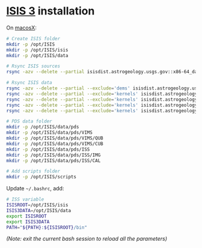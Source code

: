 [ISIS 3](https://isis.astrogeology.usgs.gov) installation
===========================================================

On [macosX](https://isis.astrogeology.usgs.gov/documents/InstallGuide/index.html):
```bash
# Create ISIS folder
mkdir -p /opt/ISIS
mkdir -p /opt/ISIS/isis
mkdir -p /opt/ISIS/data

# Rsync ISIS sources
rsync -azv --delete --partial isisdist.astrogeology.usgs.gov::x86-64_darwin_OSX/isis/ /opt/ISIS/isis/

# Rsync ISIS data
rsync -azv --delete --partial --exclude='dems' isisdist.astrogeology.usgs.gov::isis3data/data/base /opt/ISIS/data/
rsync -azv --delete --partial --exclude='kernels' isisdist.astrogeology.usgs.gov::isis3data/data/voyager1 /opt/ISIS/data/
rsync -azv --delete --partial --exclude='kernels' isisdist.astrogeology.usgs.gov::isis3data/data/voyager2 /opt/ISIS/data/
rsync -azv --delete --partial --exclude='kernels' isisdist.astrogeology.usgs.gov::isis3data/data/newhorizons /opt/ISIS/data/
rsync -azv --delete --partial --exclude='kernels' isisdist.astrogeology.usgs.gov::isis3data/data/cassini /opt/ISIS/data/

# PDS data folder
mkdir -p /opt/ISIS/data/pds
mkdir -p /opt/ISIS/data/pds/VIMS
mkdir -p /opt/ISIS/data/pds/VIMS/QUB
mkdir -p /opt/ISIS/data/pds/VIMS/CUB
mkdir -p /opt/ISIS/data/pds/ISS
mkdir -p /opt/ISIS/data/pds/ISS/IMG
mkdir -p /opt/ISIS/data/pds/ISS/CAL

# Add scripts folder
mkdir -p /opt/ISIS/scripts
```

Update `~/.bashrc`, add:
```bash
# ISS variable
ISISROOT=/opt/ISIS/isis
ISIS3DATA=/opt/ISIS/data
export ISISROOT
export ISIS3DATA
PATH="${PATH}:${ISISROOT}/bin"
```
_(Note: exit the current bash session to reload all the parameters)_
